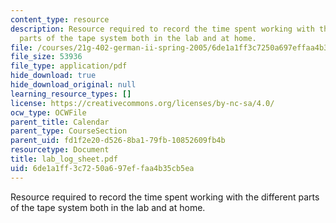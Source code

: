 ```yaml
---
content_type: resource
description: Resource required to record the time spent working with the different
  parts of the tape system both in the lab and at home.
file: /courses/21g-402-german-ii-spring-2005/6de1a1ff3c7250a697effaa4b35cb5ea_lab_log_sheet.pdf
file_size: 53936
file_type: application/pdf
hide_download: true
hide_download_original: null
learning_resource_types: []
license: https://creativecommons.org/licenses/by-nc-sa/4.0/
ocw_type: OCWFile
parent_title: Calendar
parent_type: CourseSection
parent_uid: fd1f2e20-d526-8ba1-79fb-10852609fb4b
resourcetype: Document
title: lab_log_sheet.pdf
uid: 6de1a1ff-3c72-50a6-97ef-faa4b35cb5ea
---
```

Resource required to record the time spent working with the different parts of the tape system both in the lab and at home.